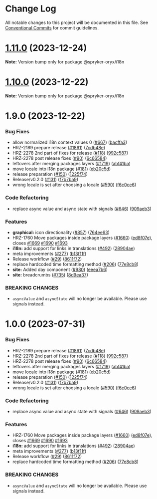 # Change Log

All notable changes to this project will be documented in this file.
See [Conventional Commits](https://conventionalcommits.org) for commit guidelines.

# [1.11.0](https://github.com/spryker/oryx/compare/lib@1.10.0...lib@1.11.0) (2023-12-24)

**Note:** Version bump only for package @spryker-oryx/i18n





# [1.10.0](https://github.com/spryker/oryx/compare/lib@1.9.0...lib@1.10.0) (2023-12-22)

**Note:** Version bump only for package @spryker-oryx/i18n





# 1.9.0 (2023-12-22)


### Bug Fixes

* allow normalized i18n context values 0 ([#667](https://github.com/spryker/oryx/issues/667)) ([bacffa3](https://github.com/spryker/oryx/commit/bacffa325e8e02b6719ccab4c7ff970582148d53))
* HRZ-2189 prepare release ([#1861](https://github.com/spryker/oryx/issues/1861)) ([7cdb48e](https://github.com/spryker/oryx/commit/7cdb48e3c26c1ca8f12d469e9a73d75cd3c03f78))
* HRZ-2278 2nd part of fixes for release ([#118](https://github.com/spryker/oryx/issues/118)) ([992c587](https://github.com/spryker/oryx/commit/992c58714eed594fe900d2645bba4a9a59c0fee2))
* HRZ-2278 post release fixes ([#90](https://github.com/spryker/oryx/issues/90)) ([6c66584](https://github.com/spryker/oryx/commit/6c66584f5d1e51dcfc3a23c4beaf04f24b4bdb69))
* leftovers after merging packages layers ([#1719](https://github.com/spryker/oryx/issues/1719)) ([abf41ba](https://github.com/spryker/oryx/commit/abf41ba83682e7d6d4972a130c0f336e59e3faa4))
* move locale into i18n package ([#181](https://github.com/spryker/oryx/issues/181)) ([eb20c5d](https://github.com/spryker/oryx/commit/eb20c5dbf5bbb35e829b9faa1c1ada8bdc34203a))
* release preparation ([#150](https://github.com/spryker/oryx/issues/150)) ([1225f74](https://github.com/spryker/oryx/commit/1225f74b48928d61d0574a9dc275999c1f0602ac))
* Release/v0.2.0 ([#131](https://github.com/spryker/oryx/issues/131)) ([f7b7ba9](https://github.com/spryker/oryx/commit/f7b7ba9b8dba11e407269fb14b120792b664ab9d))
* wrong locale is set after choosing a locale  ([#590](https://github.com/spryker/oryx/issues/590)) ([f6c0ce6](https://github.com/spryker/oryx/commit/f6c0ce62ed2806573e3316a8a39a2df37e69c218))


### Code Refactoring

* replace async value and async state with signals ([#646](https://github.com/spryker/oryx/issues/646)) ([909aeb3](https://github.com/spryker/oryx/commit/909aeb3e1d1a42129841b1ed5e09c0b0b245532f))


### Features

* **graphical:** icon directionality ([#857](https://github.com/spryker/oryx/issues/857)) ([764ee63](https://github.com/spryker/oryx/commit/764ee634f7764c931b1ee1cd1018acd055b7f385))
* HRZ-1760 Move packages inside package layers ([#1660](https://github.com/spryker/oryx/issues/1660)) ([ed8f07e](https://github.com/spryker/oryx/commit/ed8f07e513a1e2dadb810a72b9785b3fab5fd375)), closes [#1669](https://github.com/spryker/oryx/issues/1669) [#1690](https://github.com/spryker/oryx/issues/1690) [#1693](https://github.com/spryker/oryx/issues/1693)
* **i18n:** add support for links in translations ([#492](https://github.com/spryker/oryx/issues/492)) ([28904ae](https://github.com/spryker/oryx/commit/28904aef140e8ea8779c988051e7b14219fd1a9c))
* meta improvements ([#277](https://github.com/spryker/oryx/issues/277)) ([b13f11f](https://github.com/spryker/oryx/commit/b13f11f4bfe017c7a1405db08eb6ef5ddeca09c2))
* Release workflow ([#29](https://github.com/spryker/oryx/issues/29)) ([8611f72](https://github.com/spryker/oryx/commit/8611f72e2c14f9bef80fa28bd26ca89c7fcacb16))
* replace hardcoded time formatting method ([#206](https://github.com/spryker/oryx/issues/206)) ([77e8cb8](https://github.com/spryker/oryx/commit/77e8cb80d21e9dc0d1091c006061aefa5ec63c91))
* **site:** Added day component ([#980](https://github.com/spryker/oryx/issues/980)) ([eeea7b6](https://github.com/spryker/oryx/commit/eeea7b6240738438fdeebf8af0f8d6ac3cde1490))
* **site:** breadcrumbs ([#735](https://github.com/spryker/oryx/issues/735)) ([8d9ea37](https://github.com/spryker/oryx/commit/8d9ea37fc1ee4decdd40b8a0357909017a2cfd5b))


### BREAKING CHANGES

* `asyncValue` and `asyncState` will no longer be
available. Please use signals instead.


[HRZ-3328]:
https://spryker.atlassian.net/browse/HRZ-3328?atlOrigin=eyJpIjoiNWRkNTljNzYxNjVmNDY3MDlhMDU5Y2ZhYzA5YTRkZjUiLCJwIjoiZ2l0aHViLWNvbS1KU1cifQ





# 1.0.0 (2023-07-31)


### Bug Fixes

* HRZ-2189 prepare release ([#1861](https://github.com/spryker/oryx/issues/1861)) ([7cdb48e](https://github.com/spryker/oryx/commit/7cdb48e3c26c1ca8f12d469e9a73d75cd3c03f78))
* HRZ-2278 2nd part of fixes for release ([#118](https://github.com/spryker/oryx/issues/118)) ([992c587](https://github.com/spryker/oryx/commit/992c58714eed594fe900d2645bba4a9a59c0fee2))
* HRZ-2278 post release fixes ([#90](https://github.com/spryker/oryx/issues/90)) ([6c66584](https://github.com/spryker/oryx/commit/6c66584f5d1e51dcfc3a23c4beaf04f24b4bdb69))
* leftovers after merging packages layers ([#1719](https://github.com/spryker/oryx/issues/1719)) ([abf41ba](https://github.com/spryker/oryx/commit/abf41ba83682e7d6d4972a130c0f336e59e3faa4))
* move locale into i18n package ([#181](https://github.com/spryker/oryx/issues/181)) ([eb20c5d](https://github.com/spryker/oryx/commit/eb20c5dbf5bbb35e829b9faa1c1ada8bdc34203a))
* release preparation ([#150](https://github.com/spryker/oryx/issues/150)) ([1225f74](https://github.com/spryker/oryx/commit/1225f74b48928d61d0574a9dc275999c1f0602ac))
* Release/v0.2.0 ([#131](https://github.com/spryker/oryx/issues/131)) ([f7b7ba9](https://github.com/spryker/oryx/commit/f7b7ba9b8dba11e407269fb14b120792b664ab9d))
* wrong locale is set after choosing a locale  ([#590](https://github.com/spryker/oryx/issues/590)) ([f6c0ce6](https://github.com/spryker/oryx/commit/f6c0ce62ed2806573e3316a8a39a2df37e69c218))


### Code Refactoring

* replace async value and async state with signals ([#646](https://github.com/spryker/oryx/issues/646)) ([909aeb3](https://github.com/spryker/oryx/commit/909aeb3e1d1a42129841b1ed5e09c0b0b245532f))


### Features

* HRZ-1760 Move packages inside package layers ([#1660](https://github.com/spryker/oryx/issues/1660)) ([ed8f07e](https://github.com/spryker/oryx/commit/ed8f07e513a1e2dadb810a72b9785b3fab5fd375)), closes [#1669](https://github.com/spryker/oryx/issues/1669) [#1690](https://github.com/spryker/oryx/issues/1690) [#1693](https://github.com/spryker/oryx/issues/1693)
* **i18n:** add support for links in translations ([#492](https://github.com/spryker/oryx/issues/492)) ([28904ae](https://github.com/spryker/oryx/commit/28904aef140e8ea8779c988051e7b14219fd1a9c))
* meta improvements ([#277](https://github.com/spryker/oryx/issues/277)) ([b13f11f](https://github.com/spryker/oryx/commit/b13f11f4bfe017c7a1405db08eb6ef5ddeca09c2))
* Release workflow ([#29](https://github.com/spryker/oryx/issues/29)) ([8611f72](https://github.com/spryker/oryx/commit/8611f72e2c14f9bef80fa28bd26ca89c7fcacb16))
* replace hardcoded time formatting method ([#206](https://github.com/spryker/oryx/issues/206)) ([77e8cb8](https://github.com/spryker/oryx/commit/77e8cb80d21e9dc0d1091c006061aefa5ec63c91))


### BREAKING CHANGES

* `asyncValue` and `asyncState` will no longer be
available. Please use signals instead.


[HRZ-3328]:
https://spryker.atlassian.net/browse/HRZ-3328?atlOrigin=eyJpIjoiNWRkNTljNzYxNjVmNDY3MDlhMDU5Y2ZhYzA5YTRkZjUiLCJwIjoiZ2l0aHViLWNvbS1KU1cifQ

